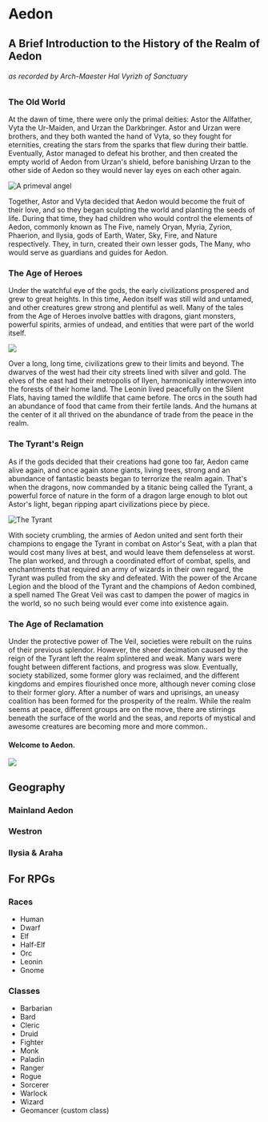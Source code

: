 # Aedon

## A Brief Introduction to the History of the Realm of Aedon
###### as recorded by Arch-Maester Hal Vyrizh of Sanctuary

### The Old World
At the dawn of time, there were only the primal deities: Astor the Allfather, Vyta the Ur-Maiden, and Urzan the Darkbringer. Astor and Urzan were brothers, and they both wanted the hand of Vyta, so they fought for eternities, creating the stars from the sparks that flew during their battle. Eventually, Astor managed to defeat his brother, and then created the empty world of Aedon from Urzan's shield, before banishing Urzan to the other side of Aedon so they would never lay  eyes on each other again.

![A primeval angel](https://i.imgur.com/qWLjtC4.png)

Together, Astor and Vyta decided that Aedon would become the fruit of their love, and so they began sculpting the world and planting the seeds of life. During that time, they had children who would control the elements of Aedon, commonly known as The Five, namely Oryan, Myria, Zyrion, Phaerion, and Ilysia, gods of Earth, Water, Sky, Fire, and Nature respectively. They, in turn, created their own lesser gods, The Many, who would serve as guardians and guides for Aedon.

### The Age of Heroes
Under the watchful eye of the gods, the early civilizations prospered and grew to great heights. In this time, Aedon itself was still wild and untamed, and other creatures grew strong and plentiful as well. Many of the tales from the Age of Heroes involve battles with dragons, giant monsters, powerful spirits, armies of undead, and entities that were part of the world itself.

![](https://i.imgur.com/PASnDLC.jpg)

Over a long, long time, civilizations grew to their limits and beyond. The dwarves of the west had their city streets lined with silver and gold. The elves of the east had their metropolis of Ilyen, harmonically interwoven into the forests of their home land. The Leonin lived peacefully on the Silent Flats, having tamed the wildlife that came before. The orcs in the south had an abundance of food that came from their fertile lands. And the humans at the center of it all thrived on the abundance of trade from the peace in the realm. 

### The Tyrant's Reign

As if the gods decided that their creations had gone too far, Aedon came alive again, and once again stone giants, living trees, strong and an abundance of fantastic beasts began to terrorize the realm again. That's when the dragons, now commanded by a titanic being called the Tyrant, a powerful force of nature in the form of a dragon large enough to blot out Astor's light, began ripping apart civilizations piece by piece.

![The Tyrant](https://i.imgur.com/rl5rg8J.jpg)

With society crumbling, the armies of Aedon united and sent forth their champions to engage the Tyrant in combat on Astor's Seat, with a plan that would cost many lives at best, and would leave them defenseless at worst. The plan worked, and through a coordinated effort of combat, spells, and enchantments that required an army of wizards in their own regard, the Tyrant was pulled from the sky and defeated. With the power of the Arcane Legion and the blood of the Tyrant and the champions of Aedon combined, a spell named The Great Veil was cast to dampen the power of magics in the world, so no such being would ever come into existence again.

### The Age of Reclamation
Under the protective power of The Veil, societies were rebuilt on the ruins of their previous splendor. However, the sheer decimation caused by the reign of the Tyrant left the realm splintered and weak. Many wars were fought between different factions, and progress was slow. Eventually, society stabilized, some former glory was reclaimed, and the different kingdoms and empires flourished once more, although never coming close to their former glory. After a number of wars and uprisings, an uneasy coalition has been formed for the prosperity of the realm. While the realm seems at peace, different groups are on the move, there are stirrings beneath the surface of the world and the seas, and reports of mystical and awesome creatures are becoming more and more common..

#### Welcome to Aedon.

![](https://i.imgur.com/u6l8mle.png)

## Geography

### Mainland Aedon

### Westron

### Ilysia & Araha

## For RPGs

### Races

* Human
* Dwarf
* Elf
* Half-Elf
* Orc
* Leonin
* Gnome

### Classes

* Barbarian
* Bard
* Cleric
* Druid
* Fighter
* Monk
* Paladin
* Ranger
* Rogue
* Sorcerer
* Warlock
* Wizard
* Geomancer (custom class)
